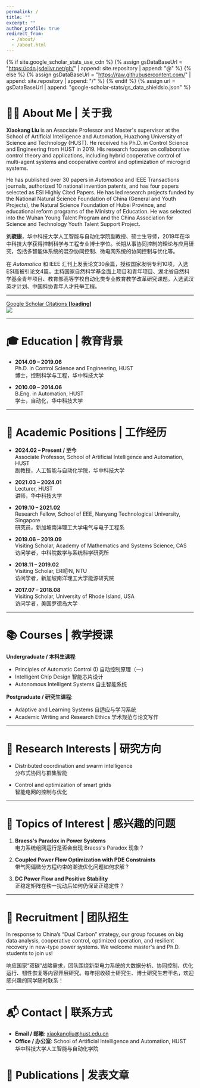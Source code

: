 ```yaml
---
permalink: /
title: ""
excerpt: ""
author_profile: true
redirect_from: 
  - /about/
  - /about.html
---
```


{% if site.google_scholar_stats_use_cdn %}
{% assign gsDataBaseUrl = "https://cdn.jsdelivr.net/gh/" | append: site.repository | append: "@" %}
{% else %}
{% assign gsDataBaseUrl = "https://raw.githubusercontent.com/" | append: site.repository | append: "/" %}
{% endif %}
{% assign url = gsDataBaseUrl | append: "google-scholar-stats/gs_data_shieldsio.json" %}

<span class='anchor' id='about-me'></span>

# 👨‍🏫 About Me | 关于我

**Xiaokang Liu** is an Associate Professor and Master's supervisor at the School of Artificial Intelligence and Automation, Huazhong University of Science and Technology (HUST). He received his Ph.D. in Control Science and Engineering from HUST in 2019. His research focuses on collaborative control theory and applications, including hybrid cooperative control of multi-agent systems and cooperative control and optimization of microgrid systems.

He has published over 30 papers in *Automatica* and IEEE Transactions journals, authorized 10 national invention patents, and has four papers selected as ESI Highly Cited Papers. He has led research projects funded by the National Natural Science Foundation of China (General and Youth Projects), the Natural Science Foundation of Hubei Province, and educational reform programs of the Ministry of Education. He was selected into the Wuhan Young Talent Program and the China Association for Science and Technology Youth Talent Support Project.

**刘骁康**，华中科技大学人工智能与自动化学院副教授、硕士生导师，2019年在华中科技大学获得控制科学与工程专业博士学位。长期从事协同控制的理论与应用研究，包括多智能体系统的混杂协同控制、微电网系统的协同控制与优化等。

在 *Automatica* 和 IEEE 汇刊上发表论文30余篇，授权国家发明专利10项，入选ESI高被引论文4篇。主持国家自然科学基金面上项目和青年项目、湖北省自然科学基金青年项目、教育部高等学校自动化类专业教育教学改革研究课题。入选武汉英才计划、中国科协青年人才托举工程。

---

<a href='https://scholar.google.com/citations?user=4TKvXE8AAAAJ'>Google Scholar Citations <strong><span id='total_cit'>[loading]</span></strong></a>  
<a href='https://scholar.google.com/citations?user=4TKvXE8AAAAJ'><img src="https://img.shields.io/endpoint?url={{ url | url_encode }}&logo=Google%20Scholar&labelColor=f6f6f6&color=9cf&style=flat&label=citations"></a>

---

<span class='anchor' id='education'></span>
# 🎓 Education | 教育背景

- **2014.09 – 2019.06**  
  Ph.D. in Control Science and Engineering, HUST  
  博士，控制科学与工程，华中科技大学

- **2010.09 – 2014.06**  
  B.Eng. in Automation, HUST  
  学士，自动化，华中科技大学

---

<span class='anchor' id='positions'></span>
# 💼 Academic Positions | 工作经历

- **2024.02 – Present / 至今**  
  Associate Professor, School of Artificial Intelligence and Automation, HUST  
  副教授，人工智能与自动化学院，华中科技大学

- **2021.03 – 2024.01**  
  Lecturer, HUST  
  讲师，华中科技大学

- **2019.10 – 2021.02**  
  Research Fellow, School of EEE, Nanyang Technological University, Singapore  
  研究员，新加坡南洋理工大学电气与电子工程系

- **2019.06 – 2019.09**  
  Visiting Scholar, Academy of Mathematics and Systems Science, CAS  
  访问学者，中科院数学与系统科学研究所

- **2018.11 – 2019.02**  
  Visiting Scholar, ERI@N, NTU  
  访问学者，新加坡南洋理工大学能源研究院

- **2017.07 – 2018.08**  
  Visiting Scholar, University of Rhode Island, USA  
  访问学者，美国罗德岛大学

---

<span class='anchor' id='courses'></span>
# 📚 Courses | 教学授课

**Undergraduate / 本科生课程**:
- Principles of Automatic Control (I) 自动控制原理（一）  
- Intelligent Chip Design 智能芯片设计  
- Autonomous Intelligent Systems 自主智能系统  

**Postgraduate / 研究生课程**:
- Adaptive and Learning Systems 自适应与学习系统  
- Academic Writing and Research Ethics 学术规范与论文写作

---

<span class='anchor' id='research'></span>
# 🔬 Research Interests | 研究方向

- Distributed coordination and swarm intelligence  
  分布式协同与群集智能

- Control and optimization of smart grids  
  智能电网的控制与优化

---

<span class='anchor' id='interests'></span>
# 🎯 Topics of Interest | 感兴趣的问题

1. **Braess's Paradox in Power Systems**  
   电力系统组网运行是否会出现 Braess's Paradox 现象？

2. **Coupled Power Flow Optimization with PDE Constraints**  
   带气网偏微分方程约束的潮流优化问题如何求解？

3. **DC Power Flow and Positive Stability**  
   正稳定矩阵在秩一扰动后如何仍保证正稳定性？

---

<span class='anchor' id='recruitment'></span>
# 👥 Recruitment | 团队招生

In response to China’s “Dual Carbon” strategy, our group focuses on big data analysis, cooperative control, optimized operation, and resilient recovery in new-type power systems. We welcome master's and Ph.D. students to join us!

响应国家“双碳”战略需求，团队围绕新型电力系统的大数据分析、协同控制、优化运行、韧性恢复等内容开展研究。每年招收硕士研究生、博士研究生若干名，欢迎感兴趣的同学随时联系！

---

<span class='anchor' id='contact'></span>
# 📬 Contact | 联系方式

- **Email / 邮箱**: xiaokangliu@hust.edu.cn  
- **Office / 办公室**: School of Artificial Intelligence and Automation, HUST  
  华中科技大学人工智能与自动化学院

<span class='anchor' id='publications'></span>
# 📝 Publications | 发表文章



